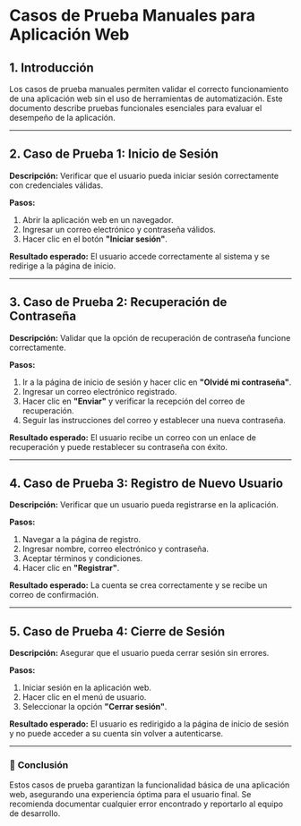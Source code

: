 # Casos de Prueba Manuales para Aplicación Web

## 1. Introducción
Los casos de prueba manuales permiten validar el correcto funcionamiento de una aplicación web sin el uso de herramientas de automatización. Este documento describe pruebas funcionales esenciales para evaluar el desempeño de la aplicación.

---

## 2. Caso de Prueba 1: Inicio de Sesión
**Descripción:** Verificar que el usuario pueda iniciar sesión correctamente con credenciales válidas.

**Pasos:**
1. Abrir la aplicación web en un navegador.
2. Ingresar un correo electrónico y contraseña válidos.
3. Hacer clic en el botón **"Iniciar sesión"**.

**Resultado esperado:** El usuario accede correctamente al sistema y se redirige a la página de inicio.

---

## 3. Caso de Prueba 2: Recuperación de Contraseña
**Descripción:** Validar que la opción de recuperación de contraseña funcione correctamente.

**Pasos:**
1. Ir a la página de inicio de sesión y hacer clic en **"Olvidé mi contraseña"**.
2. Ingresar un correo electrónico registrado.
3. Hacer clic en **"Enviar"** y verificar la recepción del correo de recuperación.
4. Seguir las instrucciones del correo y establecer una nueva contraseña.

**Resultado esperado:** El usuario recibe un correo con un enlace de recuperación y puede restablecer su contraseña con éxito.

---

## 4. Caso de Prueba 3: Registro de Nuevo Usuario
**Descripción:** Verificar que un usuario pueda registrarse en la aplicación.

**Pasos:**
1. Navegar a la página de registro.
2. Ingresar nombre, correo electrónico y contraseña.
3. Aceptar términos y condiciones.
4. Hacer clic en **"Registrar"**.

**Resultado esperado:** La cuenta se crea correctamente y se recibe un correo de confirmación.

---

## 5. Caso de Prueba 4: Cierre de Sesión
**Descripción:** Asegurar que el usuario pueda cerrar sesión sin errores.

**Pasos:**
1. Iniciar sesión en la aplicación web.
2. Hacer clic en el menú de usuario.
3. Seleccionar la opción **"Cerrar sesión"**.

**Resultado esperado:** El usuario es redirigido a la página de inicio de sesión y no puede acceder a su cuenta sin volver a autenticarse.

---

### 📌 **Conclusión**
Estos casos de prueba garantizan la funcionalidad básica de una aplicación web, asegurando una experiencia óptima para el usuario final. Se recomienda documentar cualquier error encontrado y reportarlo al equipo de desarrollo.

